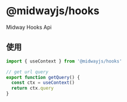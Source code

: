 # @midwayjs/hooks

Midway Hooks Api

## 使用

```typescript
import { useContext } from '@midwayjs/hooks'

// get url query
export function getQuery() {
  const ctx = useContext()
  return ctx.query
}
```

